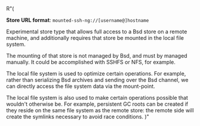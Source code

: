 R"(

**Store URL format**: `mounted-ssh-ng://[username@]hostname`

Experimental store type that allows full access to a Bsd store on a remote machine,
and additionally requires that store be mounted in the local file system.

The mounting of that store is not managed by Bsd, and must by managed manually.
It could be accomplished with SSHFS or NFS, for example.

The local file system is used to optimize certain operations.
For example, rather than serializing Bsd archives and sending over the Bsd channel,
we can directly access the file system data via the mount-point.

The local file system is also used to make certain operations possible that wouldn't otherwise be.
For example, persistent GC roots can be created if they reside on the same file system as the remote store:
the remote side will create the symlinks necessary to avoid race conditions.
)"
